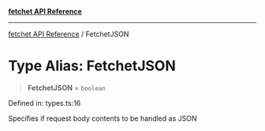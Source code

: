 [**fetchet API Reference**](../README.md)

***

[fetchet API Reference](../README.md) / FetchetJSON

# Type Alias: FetchetJSON

> **FetchetJSON** = `boolean`

Defined in: types.ts:16

Specifies if request body contents to be handled as JSON
